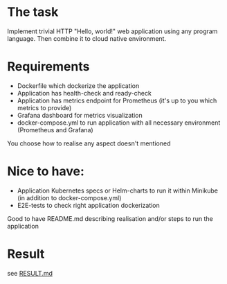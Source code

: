 # The task
Implement trivial HTTP "Hello, world!" web application using any program language.
Then combine it to cloud native environment.

# Requirements
* Dockerfile which dockerize the application
* Application has health-check and ready-check
* Application has metrics endpoint for Prometheus (it's up to you which metrics to provide)
* Grafana dashboard for metrics visualization
* docker-compose.yml to run application with all necessary environment (Prometheus and Grafana)

You choose how to realise any aspect doesn't mentioned

# Nice to have:
* Application Kubernetes specs or Helm-charts to run it within Minikube (in addition to docker-compose.yml)
* E2E-tests to check right application dockerization

Good to have README.md describing realisation and/or steps to run the application

# Result
see [ RESULT.md ]( RESULT.md )
